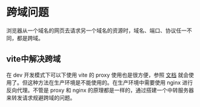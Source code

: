 # 跨域问题
浏览器从一个域名的网页去请求另一个域名的资源时，域名、端口、协议任一不同，都是跨域。

## vite中解决跨域
在 dev 开发模式下可以下使用 vite 的 proxy 使用也是很方便，参照 [文档](https://vitejs.cn/config/#server-proxy) 就会使用了。但这种方法在生产环境是不能使用的。在生产环境中需要使用 nginx 进行反向代理。不管是 proxy 和 nginx 的原理都是一样的，通过搭建一个中转服务器来转发请求规避跨域的问题。